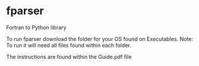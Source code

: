 # fparser
Fortran to Python library

To run fparser download the folder for your OS found on Executables.
Note: To run it will need all files found within each folder.

The instructions are found within the Guide.pdf file
